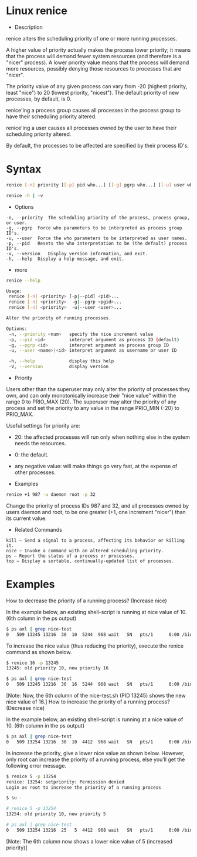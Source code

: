 # Linux renice

- Description

renice alters the scheduling priority of one or more running processes.

A higher value of priority actually makes the process lower priority; it means that the process will demand fewer system resources (and therefore is a "nicer" process). A lower priority value means that the process will demand more resources, possibly denying those resources to processes that are "nicer".

The priority value of any given process can vary from -20 (highest priority, least "nice") to 20 (lowest priority, "nicest"). The default priority of new processes, by default, is 0.

renice'ing a process group causes all processes in the process group to have their scheduling priority altered.

renice'ing a user causes all processes owned by the user to have their scheduling priority altered.

By default, the processes to be affected are specified by their process ID's.


# Syntax

```bash
renice [-n] priority [[-p] pid who...] [[-g] pgrp who...] [[-u] user who...]
```
```bash
renice -h | -v
```
- Options
```table
-n, --priority 	The scheduling priority of the process, process group, or user.
-g, --pgrp 	Force who parameters to be interpreted as process group ID's.
-u, --user 	Force the who parameters to be interpreted as user names.
-p, --pid 	Resets the who interpretation to be (the default) process ID's.
-v, --version 	Display version information, and exit.
-h, --help 	Display a help message, and exit.
```
- more
```bash
renice --help

Usage:
 renice [-n] <priority> [-p|--pid] <pid>...
 renice [-n] <priority>  -g|--pgrp <pgid>...
 renice [-n] <priority>  -u|--user <user>...

Alter the priority of running processes.

Options:
 -n, --priority <num>   specify the nice increment value
 -p, --pid <id>         interpret argument as process ID (default)
 -g, --pgrp <id>        interpret argument as process group ID
 -u, --user <name>|<id> interpret argument as username or user ID

 -h, --help             display this help
 -V, --version          display version
```


- Priority

Users other than the superuser may only alter the priority of processes they own, and can only monotonically increase their "nice value" within the range 0 to PRIO_MAX (20). The superuser may alter the priority of any process and set the priority to any value in the range PRIO_MIN (-20) to PRIO_MAX.

Useful settings for priority are:

   - 20: the affected processes will run only when nothing else in the system needs the resources.
   - 0: the default.
   - any negative value: will make things go very fast, at the expense of other processes.


- Examples

```bash
renice +1 987 -u daemon root -p 32
```


Change the priority of process IDs 987 and 32, and all processes owned by users daemon and root, to be one greater (+1, one increment "nicer") than its current value.

- Related Commands
```table
kill — Send a signal to a process, affecting its behavior or killing it.
nice — Invoke a command with an altered scheduling priority.
ps — Report the status of a process or processes.
top — Display a sortable, continually-updated list of processes.
```


# Examples
How to decrease the priority of a running process? (Increase nice)

In the example below, an existing shell-script is running at nice value of 10. (6th column in the ps output)

```bash
$ ps axl | grep nice-test
0   509 13245 13216  30  10  5244  968 wait   SN   pts/1      0:00 /bin/bash ./nice-test.sh
```
To increase the nice value (thus reducing the priority), execute the renice command as shown below.

```bash
$ renice 16 -p 13245
13245: old priority 10, new priority 16

$ ps axl | grep nice-test
0   509 13245 13216  36  16  5244  968 wait   SN   pts/1      0:00 /bin/bash ./nice-test.sh
```

[Note: Now, the 6th column of the nice-test.sh (PID 13245) shows the new nice value of 16.]
How to increase the priority of a running process? (Decrease nice)

In the example below, an existing shell-script is running at a nice value of 10. (6th column in the ps output)

```bash
$ ps axl | grep nice-test
0   509 13254 13216  30  10  4412  968 wait   SN   pts/1      0:00 /bin/bash ./nice-test.sh
```
In increase the priority, give a lower nice value as shown below. However, only root can increase the priority of a running process, else you’ll get the following error message.

```bash
$ renice 5 -p 13254
renice: 13254: setpriority: Permission denied
Login as root to increase the priority of a running process

$ su -

# renice 5 -p 13254
13254: old priority 10, new priority 5

# ps axl | grep nice-test
0   509 13254 13216  25   5  4412  968 wait   SN   pts/1      0:00 /bin/bash ./nice-test.sh
```
[Note: The 6th column now shows a lower nice value of 5 (increased priority)]
















